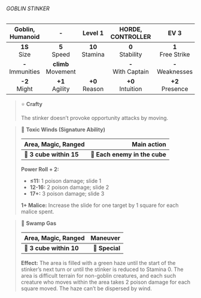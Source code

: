 ###### GOBLIN STINKER

|  Goblin, Humanoid   |           -           |      Level 1      |   HORDE, CONTROLLER   |         EV 3         |
|:-------------------:|:---------------------:|:-----------------:|:---------------------:|:--------------------:|
|   **1S**<br>Size    |    **5**<br>Speed     | **10**<br>Stamina |  **0**<br>Stability   | **1**<br>Free Strike |
| **-**<br>Immunities | **climb**<br>Movement |                   | **-**<br>With Captain | **-**<br>Weaknesses  |
|   **-2**<br>Might   |   **+1**<br>Agility   | **+0**<br>Reason  |  **+0**<br>Intuition  |  **+2**<br>Presence  |

> ⭐️ **Crafty**
> 
> The stinker doesn’t provoke opportunity attacks by moving.

> 🔳 **Toxic Winds (Signature Ability)**
> 
> | **Area, Magic, Ranged** |               **Main action** |
> | ----------------------- | ----------------------------: |
> | **📏 3 cube within 15** | **🎯 Each enemy in the cube** |
> 
> **Power Roll + 2:**
> 
> - **≤11:** 1 poison damage; slide 1
> - **12-16:** 2 poison damage; slide 2
> - **17+:** 3 poison damage; slide 3
> 
> **1+ Malice:** Increase the slide for one target by 1 square for each malice spent.

> 🔳 **Swamp Gas**
> 
> | **Area, Magic, Ranged** |   **Maneuver** |
> | ----------------------- | -------------: |
> | **📏 3 cube within 10** | **🎯 Special** |
> 
> **Effect:** The area is filled with a green haze until the start of the stinker’s next turn or until the stinker is reduced to Stamina 0. The area is difficult terrain for non-goblin creatures, and each such creature who moves within the area takes 2 poison damage for each square moved. The haze can’t be dispersed by wind.
